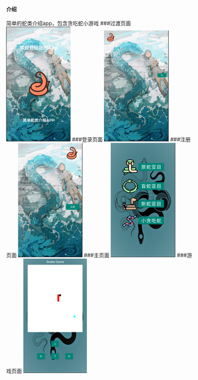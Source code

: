 #### 介绍
简单的蛇类介绍app，包含贪吃蛇小游戏
###过渡页面
![01](images/01.png)
###登录页面
![02](images/02.png)
###注册页面
![03](images/03.png)
###主页面
![04](images/04.png)
###游戏页面
![05](images/05.png)
